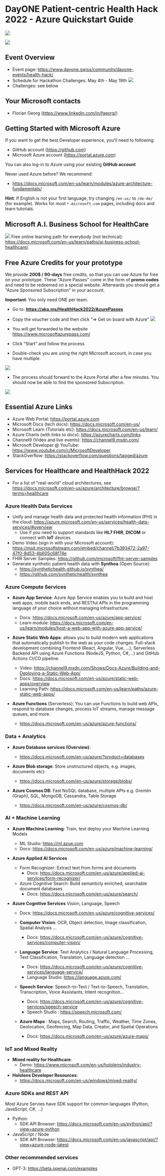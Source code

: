 #  DayONE Patient-centric Health Hack 2022 - Azure Quickstart Guide

![](https://www.dayone.swiss/wp-content/uploads/2020/07/DayOne_logo-01.svg)


![](https://upload.wikimedia.org/wikipedia/commons/9/96/Microsoft_logo_%282012%29.svg)


## Event Overview
- Event page: https://www.dayone.swiss/community/dayone-events/health-hack/
- Schedule for Hackathon Challenges: May 4th - May 19th
![](https://www.dayone.swiss/wp-content/uploads/2022/04/HealthHack_web_slide_timeline-1.png)
- Challenges: see below

## Your Microsoft contacts
- Florian Georg (https://www.linkedin.com/in/fgeorg/)



## Getting Started with Microsoft Azure
If you want to get the best Developer experience, you'll need to following:
- GitHub account (https://github.com)
- Microsoft Azure account (https://portal.azure.com) 

You can also log-in to Azure using your existing __GitHub account__

Never used Azure before?
We recommend: 
- https://docs.microsoft.com/en-us/learn/modules/azure-architecture-fundamentals/

__Hint__: 
If English is not your first language, try changing `/en-us/` to `/de-de/` (for example). Works for most `*.microsoft.com` pages, including docs and learn tutorials.


## Microsoft A.I. Business School for HealthCare
![](https://docs.microsoft.com/en-us/learn/achievements/ai-business-school-healthcare.svg)
Free online learning path for everybody (not technical):  
https://docs.microsoft.com/en-us/learn/paths/ai-business-school-healthcare/



## Free Azure Credits for your prototype
We provide __200$ / 90-days__ free credits, so that you can use Azure for free on your prototype. 
These "Azure Passes" come in the form of __promo codes__ and need to be redeemed on a special website. Afterwards you should get a "Azure Sponsored Subscription" in your account.

__Important__: You only need ONE per team.

* Go to: __https://aka.ms/HealthHack2022/AzurePasses__
* Copy the voucher code and then click “=> Get on board with Azure”
![](img/checkin_pass.jpg)

* You will get forwarded to the website https://www.microsoftazurepass.com/
* Click “Start” and follow the process
* Double-check you are using the right Microsoft account, in case you have multiple.

![](img/confirm_account.jpg)

* The process should forward to the Azure Portal after a few minutes. You should now be able to find the sponsored Subscription.

![](img/sponsored_subscription.jpg)



	

## Essential Azure Links

- Azure Web Portal:  https://portal.azure.com
- Microsoft Docs (tech docs): https://docs.microsoft.com/en-us/
- Microsoft Learn (Tutorials etc): https://docs.microsoft.com/en-us/learn/
- Azure Charts (with links to docs): https://azurecharts.com/links
- Channel9 (Video and live events): https://channel9.msdn.com/
- Microsoft Developer @ YouTube: https://www.youtube.com/c/MicrosoftDeveloper
- StackOverflow: https://stackoverflow.com/questions/tagged/azure



## Services for Healthcare and HealthHack 2022
- For a list of "real-world" cloud architectures, see
https://docs.microsoft.com/en-us/azure/architecture/browse/?terms=healthcare


### Azure Health Data Services
- Unify and manage health data and protected health information (PHI) in the cloud: https://azure.microsoft.com/en-us/services/health-data-services/#overview
  - Use if you need to support standards like __HL7 FHIR__, __DICOM__ or connect with __IoT__ devices
- Demo Video (sign in with your Microsoft account): https://msit.microsoftstream.com/embed/channel/7b393472-2a97-47f0-8d53-4b605c68f74e
- FHIR Server Samples: https://github.com/microsoft/fhir-server-samples
- Generate synthetic patient health data with __Synthea__ (Open Source):
  - https://synthetichealth.github.io/synthea/
  - https://github.com/synthetichealth/synthea


### Azure Compute Services
- __Azure App Service__:  Azure App Service enables you to build and host web apps, mobile back ends, and RESTful APIs in the programming language of your choice without managing infrastructure.
  - Docs: https://docs.microsoft.com/en-us/azure/app-service/
  - Learn module: https://docs.microsoft.com/en-us/learn/modules/host-a-web-app-with-azure-app-service/

- __Azure Static Web Apps__: allows you to build modern web applications that automatically publish to the web as your code changes. Full-stack development combining Frontend (React, Angular, Vue, ...), Serverless Backend API using Azure Functions (NodeJS, Python, C#,...) and GitHub Actions CI/CD pipeline. 
    - Video: https://channel9.msdn.com/Shows/Docs-Azure/Building-and-Deploying-a-Static-Web-App/
    - Docs: https://docs.microsoft.com/en-us/azure/static-web-apps/overview
    - Learning Path: https://docs.microsoft.com/en-us/learn/paths/azure-static-web-apps/

- __Azure Functions__ (Serverless): You can use Functions to build web APIs, respond to database changes, process IoT streams, manage message queues, and more.
  - https://docs.microsoft.com/en-us/azure/azure-functions/


### Data + Analytics
- __Azure Database services (Overview)__: 
  - https://docs.microsoft.com/en-us/azure/?product=databases

- __Azure Blob storage__: Store unstructured objects, e.g. images, documents etc):
  - https://docs.microsoft.com/en-us/azure/storage/blobs/

- __Azure Cosmos DB__: Fast NoSQL database, multiple APIs e.g. Gremlin (Graph), SQL, MongoDB, Cassandra, Table Storage
  -  https://docs.microsoft.com/en-us/azure/cosmos-db/





### AI + Machine Learning
- __Azure Machine Learning__: Train, test deploy your Machine Learning Models
  - ML Studio: https://ml.azue.com
  - Docs: https://docs.microsoft.com/en-us/azure/machine-learning/


- __Azure Applied AI Services__ 
  - Form Recognizer: Extract text from forms and documents
     - Docs: https://docs.microsoft.com/en-us/azure/applied-ai-services/form-recognizer/
  - Azure Cognitive Search: Build semanticly enriched, searchable document databases
    - Docs: https://docs.microsoft.com/en-us/azure/search/
  

- __Azure Cognitive Services__ Vision, Language, Speech 
  - Docs: https://docs.microsoft.com/en-us/azure/cognitive-services/

  - __Computer Vision__: OCR, Object detection, Image classification, Spatial Analysis ...
    - Docs: https://docs.microsoft.com/en-us/azure/cognitive-services/computer-vision/

    
  - __Language Service__: Text Analytics / Natural Language Processing, Text Classification, Translation, Language detection ...
    - Docs: https://docs.microsoft.com/en-us/azure/cognitive-services/language-service/
    - Language Studio: https://language.azure.com/
   
  - __Speech Service__: Speech-to-Text / Text-to-Speech, Translation, Transcription, Voice Assistants, Intent recognition...
    - Docs: https://docs.microsoft.com/en-us/azure/cognitive-services/speech-service
    - Speech Studio : https://speech.microsoft.com/

  - __Azure Maps__ : Maps, Search, Routing, Traffic, Weather, Time Zones, Geolocation, Geofencing, Map Data, Creator, and Spatial Operations
    - Docs: https://docs.microsoft.com/en-us/azure/azure-maps/

### IoT and Mixed Reality
  - __Mixed reality for Healthcare__: 
    - Demo: https://www.microsoft.com/en-us/hololens/industry-healthcare
  - __Hololens Developer Resources__:
    - https://docs.microsoft.com/en-us/windows/mixed-reality/




###  Azure SDKs and REST API
Most Azure Servies have SDK support for common languages (Python, JavaScript, C#, ...)

- Python:
  - SDK API Browser: https://docs.microsoft.com/en-us/python/api/?view=azure-python
- JavaScript / Node
  - SDK API Browser: https://docs.microsoft.com/en-us/javascript/api/?view=azure-node-latest




### Other recommended services

- GPT-3: https://beta.openai.com/examples 





